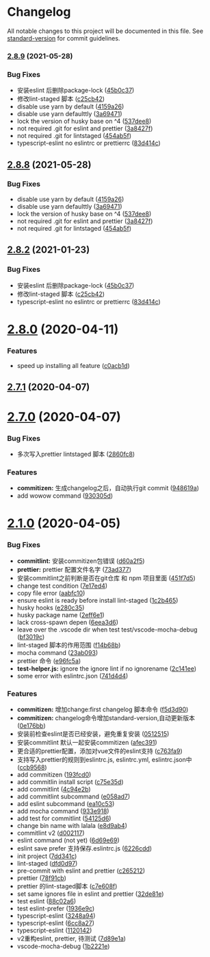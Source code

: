 # Changelog

All notable changes to this project will be documented in this file. See [standard-version](https://github.com/conventional-changelog/standard-version) for commit guidelines.

### [2.8.9](https://github.com/JE-lee/wowow/compare/v2.8.0...v2.8.9) (2021-05-28)


### Bug Fixes

* 安装eslint 后删除package-lock ([45b0c37](https://github.com/JE-lee/wowow/commit/45b0c37b8bfd48000e8439f4b7aba7302deb896c))
* 修改lint-staged 脚本 ([c25cb42](https://github.com/JE-lee/wowow/commit/c25cb42a9dc3ef9ca8c2f7a8a12b648a1eeefc85))
* disable use yarn by default ([4159a26](https://github.com/JE-lee/wowow/commit/4159a260831ccdc4bdce9c5368b38ba39c0e5fe2))
* disable use yarn defaulttly ([3a69471](https://github.com/JE-lee/wowow/commit/3a694710805a94bd73edb91fb78e4b1d7762c9c5))
* lock the version of husky base on ^4 ([537dee8](https://github.com/JE-lee/wowow/commit/537dee8ffc29818711531f544165b68b8033ebb5))
* not required .git for eslint and prettier ([3a8427f](https://github.com/JE-lee/wowow/commit/3a8427f5e145615d44f9d6caea1dbe19b480ef75))
* not required .git for lintstaged ([454ab5f](https://github.com/JE-lee/wowow/commit/454ab5f27316e3b9d34cf1b0e25abb7ac420e7de))
* typescript-eslint no eslintrc or prettierrc ([83d414c](https://github.com/JE-lee/wowow/commit/83d414ccf73f31973f2d4c8dafe53f4a793c9efe))

## [2.8.8](https://github.com/JE-lee/wowow/compare/2.8.2...2.8.8) (2021-05-28)


### Bug Fixes

* disable use yarn by default ([4159a26](https://github.com/JE-lee/wowow/commit/4159a260831ccdc4bdce9c5368b38ba39c0e5fe2))
* disable use yarn defaulttly ([3a69471](https://github.com/JE-lee/wowow/commit/3a694710805a94bd73edb91fb78e4b1d7762c9c5))
* lock the version of husky base on ^4 ([537dee8](https://github.com/JE-lee/wowow/commit/537dee8ffc29818711531f544165b68b8033ebb5))
* not required .git for eslint and prettier ([3a8427f](https://github.com/JE-lee/wowow/commit/3a8427f5e145615d44f9d6caea1dbe19b480ef75))
* not required .git for lintstaged ([454ab5f](https://github.com/JE-lee/wowow/commit/454ab5f27316e3b9d34cf1b0e25abb7ac420e7de))



## [2.8.2](https://github.com/JE-lee/wowow/compare/v2.8.0...2.8.2) (2021-01-23)


### Bug Fixes

* 安装eslint 后删除package-lock ([45b0c37](https://github.com/JE-lee/wowow/commit/45b0c37b8bfd48000e8439f4b7aba7302deb896c))
* 修改lint-staged 脚本 ([c25cb42](https://github.com/JE-lee/wowow/commit/c25cb42a9dc3ef9ca8c2f7a8a12b648a1eeefc85))
* typescript-eslint no eslintrc or prettierrc ([83d414c](https://github.com/JE-lee/wowow/commit/83d414ccf73f31973f2d4c8dafe53f4a793c9efe))



# [2.8.0](https://github.com/JE-lee/wowow/compare/v2.7.1...v2.8.0) (2020-04-11)


### Features

* speed up installing all feature ([c0acb1d](https://github.com/JE-lee/wowow/commit/c0acb1d2b8a695516b0e80b15ee69834625f8828))



## [2.7.1](https://github.com/JE-lee/wowow/compare/v2.7.0...v2.7.1) (2020-04-07)



# [2.7.0](https://github.com/JE-lee/wowow/compare/v2.1.0...v2.7.0) (2020-04-07)


### Bug Fixes

* 多次写入prettier lintstaged 脚本 ([2860fc8](https://github.com/JE-lee/wowow/commit/2860fc877e6917705a1851d8e193244c7499b14c))


### Features

* **commitizen:** 生成changelog之后，自动执行git commit ([948619a](https://github.com/JE-lee/wowow/commit/948619a1ba690e0ddd0199743c461b8d5c637cc1))
* add wowow command ([930305d](https://github.com/JE-lee/wowow/commit/930305db14cf378525f408adad4ed59f8e15c743))



# [2.1.0](https://github.com/JE-lee/wowow/compare/7dd341cf7ff0ca34205ddaf4576aad481cda4175...v2.1.0) (2020-04-05)


### Bug Fixes

* **commitlint:** 安装commitizen包错误 ([d60a2f5](https://github.com/JE-lee/wowow/commit/d60a2f50be0d05a30219fca2eccab77c51c634a4))
* **prettier:** prettier 配置文件名字 ([73ad377](https://github.com/JE-lee/wowow/commit/73ad377d52182c85f166416bb7fe804459e261e5))
* 安装commitlint之前判断是否在git仓库 和 npm 项目里面 ([451f7d5](https://github.com/JE-lee/wowow/commit/451f7d52a798ef06bf511b2f064db5d5076ec531))
* change test condition ([7e17ed4](https://github.com/JE-lee/wowow/commit/7e17ed4429d0dfeb0ba36c66fa6949ffe7a5ed1b))
* copy file error ([aabfc10](https://github.com/JE-lee/wowow/commit/aabfc1055e7403ff7530a783f7059cd1a36e6566))
* ensure eslint is ready before install lint-staged ([1c2b465](https://github.com/JE-lee/wowow/commit/1c2b465844d788d4a47d7ef6c2aa1fdcc0dd5a21))
* husky hooks ([e280c35](https://github.com/JE-lee/wowow/commit/e280c357b291c9b6f0015e5e5cd1ed2a6abf835a))
* husky package name ([2eff6e1](https://github.com/JE-lee/wowow/commit/2eff6e1dc244fc83d98b2719f6f22d4adefac5a1))
* lack cross-spawn depen ([6eea3d6](https://github.com/JE-lee/wowow/commit/6eea3d655d9599c6eb40f390775d20f99029b2a6))
* leave over the .vscode dir when test test/vscode-mocha-debug ([bf3019c](https://github.com/JE-lee/wowow/commit/bf3019ceadd36a67522df4ac5deedfcb193fa6c9))
* lint-staged 脚本的作用范围 ([f14b68b](https://github.com/JE-lee/wowow/commit/f14b68b41b8020ed22fa3a5dff3ac015c8c92995))
* mocha command ([23ab093](https://github.com/JE-lee/wowow/commit/23ab093ae10b989374ce76c1ff819ed2994ac6d2))
* prettier 命令 ([e96fc5a](https://github.com/JE-lee/wowow/commit/e96fc5a48e5c550d4610ffe753179b75874d8e82))
* **test-helper.js:** ignore the ignore lint if no ignorename ([2c141ee](https://github.com/JE-lee/wowow/commit/2c141ee8793f9090e5e7b59bbd618a3ff306dbba))
* some error with eslintrc.json ([741d4d4](https://github.com/JE-lee/wowow/commit/741d4d4b3743ee790f354aa4ce36ebde2a934576))


### Features

* **commitizen:** 增加change:first changelog 脚本命令 ([f5d3d90](https://github.com/JE-lee/wowow/commit/f5d3d9079d455799ea624e07a1c036cbac27bace))
* **commitizen:** changelog命令增加standard-version,自动更新版本 ([0e176bb](https://github.com/JE-lee/wowow/commit/0e176bbb6e0c8e310e7e8a7a4e21e542d34ef813))
* 安装前检查eslint是否已经安装，避免重复安装 ([0512515](https://github.com/JE-lee/wowow/commit/0512515ba5d6dac12fa1e342ef2b569ebd8b97c9))
* 安装commitlint 默认一起安装commitizen ([afec391](https://github.com/JE-lee/wowow/commit/afec39162d18b3d738f3050f584e1e9af347d673))
* 更合适的prettier配置，添加对vue文件的eslint支持 ([c763fa9](https://github.com/JE-lee/wowow/commit/c763fa92b9f1d9554019c76e79cbcf37e60d2ed1))
* 支持写入prettier的规则到eslintrc.js, eslintrc.yml, eslintrc.json中 ([ccb9568](https://github.com/JE-lee/wowow/commit/ccb956813c0644e1c01bf068818773f8991a46d2))
* add commitizen ([193fcd0](https://github.com/JE-lee/wowow/commit/193fcd045fb1c5e6065a4ce0d6aef9896689404e))
* add commitlin install script ([c75e35d](https://github.com/JE-lee/wowow/commit/c75e35d978e3ec91c3b38b9e024078d9a5592767))
* add commitlint ([4c94e2b](https://github.com/JE-lee/wowow/commit/4c94e2b8078eb6caa3ee442e906bb6c32e559d58))
* add commitlint subcommand ([e058ad7](https://github.com/JE-lee/wowow/commit/e058ad729984b59245c4cbe509c63022ac98f06c))
* add eslint subcommand ([ea10c53](https://github.com/JE-lee/wowow/commit/ea10c534b6ac3922dc767c4c4aca240187d7f2ee))
* add mocha command ([933e918](https://github.com/JE-lee/wowow/commit/933e91840937245b0adb31eca2272886b72b1cff))
* add test for commitlint ([54125d6](https://github.com/JE-lee/wowow/commit/54125d69b7257b8de5a570babf4e1154266e0317))
* change bin name with lalala ([e8d9ab4](https://github.com/JE-lee/wowow/commit/e8d9ab47e68b34e22f0c472a4c4973e8e0607193))
* commitlint v2 ([d002117](https://github.com/JE-lee/wowow/commit/d0021177fb06c4f8fbbef2eb6854d58ab64868b0))
* eslint command (not yet) ([6d69e69](https://github.com/JE-lee/wowow/commit/6d69e699501b39046109fed15f12245281bc5f2e))
* eslint save prefer 支持保存.eslintrc.js ([6226cdd](https://github.com/JE-lee/wowow/commit/6226cdd754a815dd0da1cbf1f2b1d566c7f7a2d2))
* init project ([7dd341c](https://github.com/JE-lee/wowow/commit/7dd341cf7ff0ca34205ddaf4576aad481cda4175))
* lint-staged ([dfd0d97](https://github.com/JE-lee/wowow/commit/dfd0d97042437c0e4d1275a42daf97b90916b25d))
* pre-commit with eslint and prettier ([c265212](https://github.com/JE-lee/wowow/commit/c265212fe8602ef4b9a0052e675eeeca12e5c194))
* prettier ([78f91cb](https://github.com/JE-lee/wowow/commit/78f91cb28e857d34c6a07d2b083c81749442da63))
* prettier 的lint-staged脚本 ([c7e608f](https://github.com/JE-lee/wowow/commit/c7e608fa5fa1df05533b04d2195a3d1e3253aaac))
* set same ignores file in eslint and prettier ([32de81e](https://github.com/JE-lee/wowow/commit/32de81e8ee99470e2641f528b54ef2cfb075bdd0))
* test eslint ([88c02a6](https://github.com/JE-lee/wowow/commit/88c02a6b1b7f90d99e64c4751c854f4878996849))
* test eslint-prefer ([1936e9c](https://github.com/JE-lee/wowow/commit/1936e9c203c13d88df03d772e2b48fbf4724e77e))
* typescript-eslint ([3248a94](https://github.com/JE-lee/wowow/commit/3248a94e0716f380645431f37be8c35203b0aeb7))
* typescript-eslint ([6cc8a27](https://github.com/JE-lee/wowow/commit/6cc8a272517b52f6833f571e53c699d6b6adf3b3))
* typescript-eslint ([1120142](https://github.com/JE-lee/wowow/commit/1120142d0dbd9d507b0539eb69c2367b2f117185))
* v2重构eslint, prettier, 待测试 ([7d89e1a](https://github.com/JE-lee/wowow/commit/7d89e1ad3afbdaf2b30b069d1957b71eb9f7f387))
* vscode-mocha-debug ([1b2221e](https://github.com/JE-lee/wowow/commit/1b2221ea60fb5487d610bdba5be25e47850635d5))
